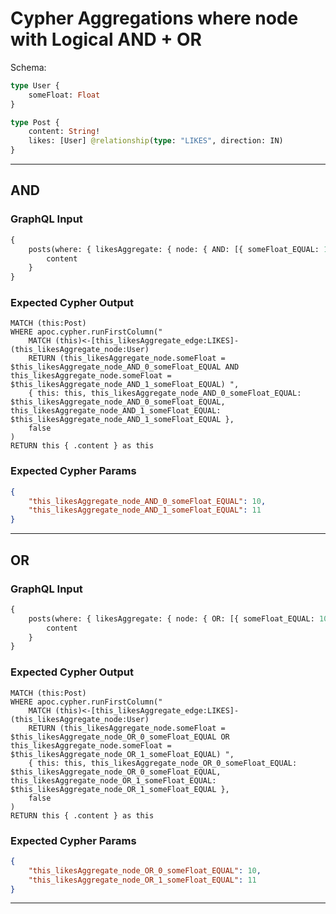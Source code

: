 # Cypher Aggregations where node with Logical AND + OR

Schema:

```graphql
type User {
    someFloat: Float
}

type Post {
    content: String!
    likes: [User] @relationship(type: "LIKES", direction: IN)
}
```

---

## AND

### GraphQL Input

```graphql
{
    posts(where: { likesAggregate: { node: { AND: [{ someFloat_EQUAL: 10 }, { someFloat_EQUAL: 11 }] } } }) {
        content
    }
}
```

### Expected Cypher Output

```cypher
MATCH (this:Post)
WHERE apoc.cypher.runFirstColumn("
    MATCH (this)<-[this_likesAggregate_edge:LIKES]-(this_likesAggregate_node:User)
    RETURN (this_likesAggregate_node.someFloat = $this_likesAggregate_node_AND_0_someFloat_EQUAL AND this_likesAggregate_node.someFloat = $this_likesAggregate_node_AND_1_someFloat_EQUAL) ",
    { this: this, this_likesAggregate_node_AND_0_someFloat_EQUAL: $this_likesAggregate_node_AND_0_someFloat_EQUAL, this_likesAggregate_node_AND_1_someFloat_EQUAL: $this_likesAggregate_node_AND_1_someFloat_EQUAL },
    false
)
RETURN this { .content } as this
```

### Expected Cypher Params

```json
{
    "this_likesAggregate_node_AND_0_someFloat_EQUAL": 10,
    "this_likesAggregate_node_AND_1_someFloat_EQUAL": 11
}
```

---

## OR

### GraphQL Input

```graphql
{
    posts(where: { likesAggregate: { node: { OR: [{ someFloat_EQUAL: 10 }, { someFloat_EQUAL: 11 }] } } }) {
        content
    }
}
```

### Expected Cypher Output

```cypher
MATCH (this:Post)
WHERE apoc.cypher.runFirstColumn("
    MATCH (this)<-[this_likesAggregate_edge:LIKES]-(this_likesAggregate_node:User)
    RETURN (this_likesAggregate_node.someFloat = $this_likesAggregate_node_OR_0_someFloat_EQUAL OR this_likesAggregate_node.someFloat = $this_likesAggregate_node_OR_1_someFloat_EQUAL) ",
    { this: this, this_likesAggregate_node_OR_0_someFloat_EQUAL: $this_likesAggregate_node_OR_0_someFloat_EQUAL, this_likesAggregate_node_OR_1_someFloat_EQUAL: $this_likesAggregate_node_OR_1_someFloat_EQUAL },
    false
)
RETURN this { .content } as this
```

### Expected Cypher Params

```json
{
    "this_likesAggregate_node_OR_0_someFloat_EQUAL": 10,
    "this_likesAggregate_node_OR_1_someFloat_EQUAL": 11
}
```

---
